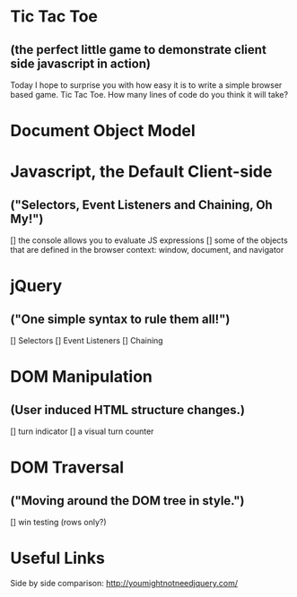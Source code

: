 # Tic Tac Toe
## (the perfect little game to demonstrate client side javascript in action)

Today I hope to surprise you with how easy it is to write a simple browser based game. Tic Tac Toe. How 
many lines of code do you think it will take?

# Document Object Model

# Javascript, the Default Client-side
## ("Selectors, Event Listeners and Chaining, Oh My!")
[] the console allows you to evaluate JS expressions
[] some of the objects that are defined in the browser context: window, document, and navigator

# jQuery 
## ("One simple syntax to rule them all!")
[] Selectors
[] Event Listeners
[] Chaining

# DOM Manipulation
## (User induced HTML structure changes.)

[] turn indicator
[] a visual turn counter

# DOM Traversal
## ("Moving around the DOM tree in style.")

[] win testing (rows only?)

# Useful Links
Side by side comparison: http://youmightnotneedjquery.com/

